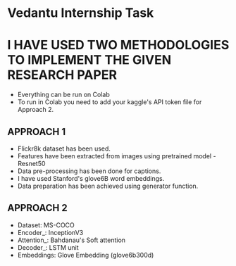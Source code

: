 # Vedantu Internship Task

# **I HAVE USED TWO METHODOLOGIES TO IMPLEMENT THE GIVEN RESEARCH PAPER**

- Everything can be run on Colab
- To run in Colab you need to add your kaggle's API token file for Approach 2.

## APPROACH 1

- Flickr8k dataset has been used.
- Features have been extracted from images using pretrained model - Resnet50
- Data pre-processing has been done for captions.
- I have used Stanford's glove6B word embeddings.
- Data preparation has been achieved using generator function.

## APPROACH 2

  - Dataset: MS-COCO
  - Encoder_: InceptionV3
  - Attention_: Bahdanau's Soft attention
  - Decoder_: LSTM unit
  - Embeddings: Glove Embedding (glove6b300d)
